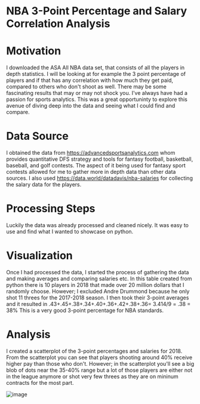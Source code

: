 # NBA 3-Point Percentage and Salary Correlation Analysis

# Motivation
I downloaded the ASA All NBA data set, that consists of all the players in depth statistics. I will be looking at for example the 3 point percentage of players and if that has any correlation with how much they get paid, compared to others who don't shoot as well. There may be some fascinating results that may or may not shock you. I've always have had a passion for sports analytics. This was a great opportuninty to explore this avenue of diving deep into the data and seeing what I could find and compare. 
# Data Source
I obtained the data from https://advancedsportsanalytics.com whom provides quantitative DFS strategy and tools for fantasy football, basketball, baseball, and golf contests. The aspect of it being used for fantasy sport contests allowed for me to gather more in depth data than other data sources. I also used https://data.world/datadavis/nba-salaries for collecting the salary data for the players. 
# Processing Steps
Luckily the data was already processed and cleaned nicely. It was easy to use and find what I wanted to showcase on python. 
# Visualization
Once I had processed the data, I started the process of gathering the data and making averages and comparing salaries etc. In this table created from python there is 10 players in 2018 that made over 20 million dollars that I randomly choose. However; I excluded Andre Drummond because he only shot 11 threes for the 2017-2018 season. I then took their 3-point averages and it resulted in .43+.45+.38+.34+.40+.36+.42+.38+.36= 3.414/9 = .38 = 38% This is a very good 3-point percentage for NBA standards. 









# Analysis
I created a scatterplot of the 3-point percentages and salaries for 2018. From the scatterplot you can see that players shooting around 40% receive higher pay than those who don't. However; in the scatterplot you'll see a big blob of dots near the 35-40% range but a lot of those players are either not in the league anymore or shot very few threes as they are on mininum contracts for the most part. 




![image](https://user-images.githubusercontent.com/72041283/100938994-6fd13b80-34aa-11eb-8bf7-4d2c46b126cc.png)


